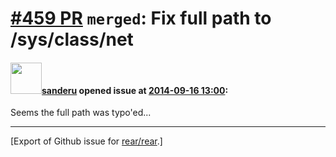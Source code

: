 [\#459 PR](https://github.com/rear/rear/pull/459) `merged`: Fix full path to /sys/class/net
===========================================================================================

#### <img src="https://avatars.githubusercontent.com/u/4814297?v=4" width="50">[sanderu](https://github.com/sanderu) opened issue at [2014-09-16 13:00](https://github.com/rear/rear/pull/459):

Seems the full path was typo'ed...

------------------------------------------------------------------------

\[Export of Github issue for
[rear/rear](https://github.com/rear/rear).\]
